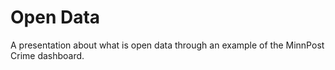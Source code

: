 # Open Data

A presentation about what is open data through an example of the MinnPost Crime dashboard.
